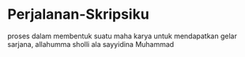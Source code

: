 # Perjalanan-Skripsiku
proses dalam membentuk suatu maha karya untuk mendapatkan gelar sarjana, allahumma sholli ala sayyidina Muhammad

